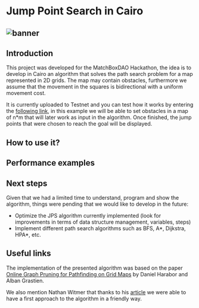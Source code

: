Jump Point Search in Cairo
==============
![banner](https://user-images.githubusercontent.com/58611754/193924642-e6404c87-20f8-4934-acff-9f9c868342e8.png)
------------
Introduction
------------
This project was developed for the MatchBoxDAO Hackathon, the idea is to develop in Cairo an algorithm that solves the path search problem for a map represented in 2D grids.
The map may contain obstacles, furthermore we assume that the movement in the squares is bidirectional with a uniform movement cost.

It is currently uploaded to Testnet and you can test how it works by entering the [following link](), in this example we will be able to set obstacles in a map of n*m that will later work as input in the algorithm. Once finished, the jump points that were chosen to reach the goal will be displayed.

How to use it?
------------

Performance examples
------------

Next steps
------------
Given that we had a limited time to understand, program and show the algorithm, things were pending that we would like to develop in the future:
- Optimize the JPS algorithm currently implemented (look for improvements in terms of data structure management, variables, steps)
- Implement different path search algorithms such as BFS, A*, Dijkstra, HPA*, etc.

Useful links
------------
The implementation of the presented algorithm was based on the paper [Online Graph Pruning for Pathfinding on Grid Maps](https://web.archive.org/web/20140310055234/http://users.cecs.anu.edu.au/~dharabor/data/papers/harabor-grastien-aaai11.pdf) by Daniel Harabor and Alban Grastien.

We also mention Nathan Witmer that thanks to his [article](https://web.archive.org/web/20140310022652/https://zerowidth.com/2013/05/05/jump-point-search-explained.html) we were able to have a first approach to the algorithm in a friendly way.
